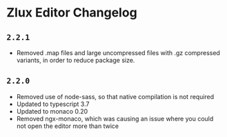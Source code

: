 # Zlux Editor Changelog

## `2.2.1`

- Removed .map files and large uncompressed files with .gz compressed variants, in order to reduce package size.

## `2.2.0`

- Removed use of node-sass, so that native compilation is not required
- Updated to typescript 3.7
- Updated to monaco 0.20
- Removed ngx-monaco, which was causing an issue where you could not open the editor more than twice
